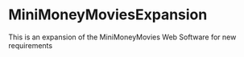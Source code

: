 # MiniMoneyMoviesExpansion
This is an expansion of the MiniMoneyMovies Web Software for new requirements
